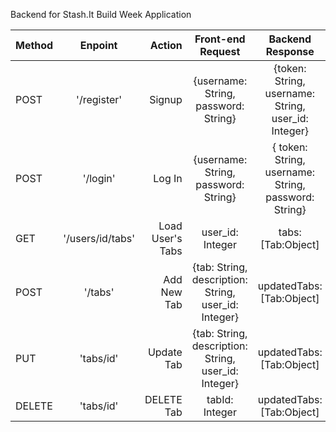 Backend for Stash.It Build Week Application

| Method       | Enpoint           | Action  | Front-end Request | Backend Response
| ------------- |:-------------:| -----:|:-------------:|:-------------:|
| POST    | '/register'  | Signup | {username: String, password: String} | {token: String, username: String, user_id: Integer}
| POST     | '/login'     |   Log In | {username: String, password: String}| { token: String, username: String, password: String} | {token: String, username: String, user_id: Integer}
| GET | '/users/id/tabs'     |  Load User's Tabs | user_id: Integer | tabs: [Tab:Object]
| POST |'/tabs'  | Add New Tab | {tab: String, description: String, user_id: Integer} | updatedTabs: [Tab:Object]
| PUT | 'tabs/id' |  Update Tab | {tab: String, description: String, user_id: Integer} |updatedTabs: [Tab:Object]
| DELETE | 'tabs/id' | DELETE Tab | tabId: Integer | updatedTabs: [Tab:Object]
